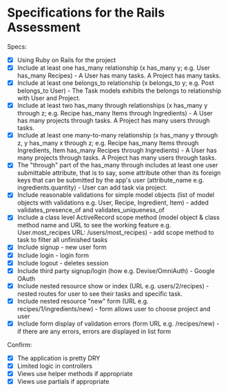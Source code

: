 # Specifications for the Rails Assessment

Specs:
- [x] Using Ruby on Rails for the project
- [x] Include at least one has_many relationship (x has_many y; e.g. User has_many Recipes) - A User has many tasks. A Project has many tasks. 
- [x] Include at least one belongs_to relationship (x belongs_to y; e.g. Post belongs_to User) -  The Task models exhibits the belongs to relationship with User and Project.
- [x] Include at least two has_many through relationships (x has_many y through z; e.g. Recipe has_many Items through Ingredients) - A User has many projects through tasks. A Project has many users through tasks. 
- [x] Include at least one many-to-many relationship (x has_many y through z, y has_many x through z; e.g. Recipe has_many Items through Ingredients, Item has_many Recipes through Ingredients) - A User has many projects through tasks. A Project has many users through tasks. 
- [x] The "through" part of the has_many through includes at least one user submittable attribute, that is to say, some attribute other than its foreign keys that can be submitted by the app's user (attribute_name e.g. ingredients.quantity) - User can add task via project.
- [x] Include reasonable validations for simple model objects (list of model objects with validations e.g. User, Recipe, Ingredient, Item) - added validates_presence_of and validates_uniqueness_of
- [x] Include a class level ActiveRecord scope method (model object & class method name and URL to see the working feature e.g. User.most_recipes URL: /users/most_recipes) - add scope method to task to filter all unfinished tasks
- [x] Include signup - new user form
- [x] Include login - login form
- [x] Include logout - deletes session
- [x] Include third party signup/login (how e.g. Devise/OmniAuth) - Google OAuth
- [x] Include nested resource show or index (URL e.g. users/2/recipes) - nested routes for user to see their tasks and specific task.
- [x] Include nested resource "new" form (URL e.g. recipes/1/ingredients/new) - form allows user to choose project and user
- [x] Include form display of validation errors (form URL e.g. /recipes/new) - if there are any errors, errors are displayed in list form

Confirm:
- [x] The application is pretty DRY
- [x] Limited logic in controllers
- [x] Views use helper methods if appropriate
- [x] Views use partials if appropriate